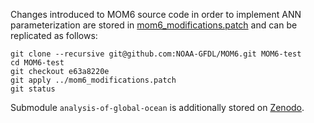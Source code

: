 Changes introduced to MOM6 source code in order to implement ANN parameterization are stored in [mom6_modifications.patch](https://github.com/m2lines/ANN-momentum-mesoscale/blob/main/src/mom6_modifications.patch) and can be replicated as follows:
```
git clone --recursive git@github.com:NOAA-GFDL/MOM6.git MOM6-test
cd MOM6-test
git checkout e63a8220e
git apply ../mom6_modifications.patch
git status
```

Submodule `analysis-of-global-ocean` is additionally stored on [Zenodo](https://doi.org/10.5281/zenodo.15307083).
